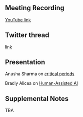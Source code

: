 ## Meeting Recording

[YouTube link](https://www.youtube.com/watch?v=JgPDcc66Row)

## Twitter thread

[link](https://twitter.com/Orthogonal_Lab/status/1398855620195983362)

## Presentation

Anusha Sharma on [critical periods](https://youtu.be/JgPDcc66Row?t=2503)   

Bradly Alicea on [Human-Assisted AI](https://youtu.be/JgPDcc66Row?t=6244)

## Supplemental Notes

TBA
